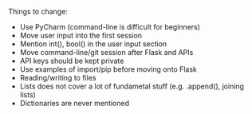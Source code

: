 Things to change:
- Use PyCharm (command-line is difficult for beginners)
- Move user input into the first session
- Mention int(), bool() in the user input section
- Move command-line/git session after Flask and APIs
- API keys should be kept private
- Use examples of import/pip before moving onto Flask
- Reading/writing to files
- Lists does not cover a lot of fundametal stuff (e.g. .append(), joining lists)
- Dictionaries are never mentioned
